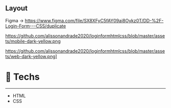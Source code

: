 ## Layout

Figma -> https://www.figma.com/file/SX8XFyC5fAY09ai8Oykz0T/DD-%2F-Login-Form---CSS/duplicate

https://github.com/alissonandrade2020/loginformhtmlcss/blob/master/assets/mobile-dark-yellow.png

https://github.com/alissonandrade2020/loginformhtmlcss/blob/master/assets/web-dark-yellow.png]

# 🚀 **Techs**

---

- HTML
- CSS
